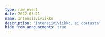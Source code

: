```yaml
---
type: raw_event
date: 2022-03-21
name: Intensiiviviikko
description: 'Intensiiviviikko, ei opetusta'
hide_from_announcments: true
---
```

